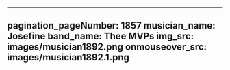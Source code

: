 ------
pagination_pageNumber: 1857
musician_name: Josefine
band_name: Thee MVPs
img_src: images/musician1892.png
onmouseover_src: images/musician1892.1.png
------
